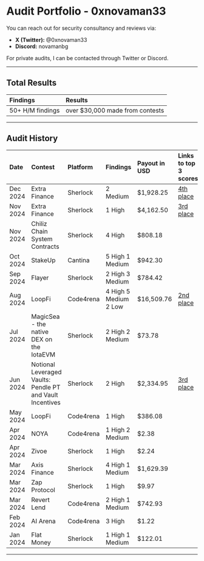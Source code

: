 # Audit Portfolio - 0xnovaman33

You can reach out for security consultancy and reviews via:

- **X (Twitter):** @0xnovaman33
- **Discord:** novamanbg

For private audits, I can be contacted through Twitter or Discord.

---

## Total Results

| **Findings**                  | **Results**     |
|:-------------------------------|:----------------|
| 50+ H/M findings | over $30,000 made from contests |

---

## Audit History

| **Date**       | **Contest**                        | **Platform**                  | **Findings**              | **Payout in USD**   | **Links to top 3 scores**       |
|:---------------|:-----------------------------------|:------------------------------|:--------------------------|:--------------------|:----------------|
| Dec 2024   | Extra Finance                | Sherlock              | 2 Medium                      | $1,928.25              | [4th place](https://audits.sherlock.xyz/contests/571)       |
| Nov 2024   | Extra Finance                | Sherlock              | 1 High                      | $4,162.50               | [3rd place](https://audits.sherlock.xyz/contests/380?filter=results)       |
| Nov 2024   | Chiliz Chain System Contracts                  | Sherlock              | 4 High                     | $808.18                 |      |
| Oct 2024   | StakeUp                  | Cantina              | 5 High 1 Medium             | $942.30                  |     |
| Sep 2024   | Flayer                  | Sherlock              | 2 High 3 Medium             | $784.42                  |       |
| Aug 2024   | LoopFi                  | Code4rena              | 4 High 5 Medium 2 Low       | $16,509.76               | [2nd place](https://code4rena.com/audits/2024-07-loopfi)       |
| Jul 2024   | MagicSea - the native DEX on the IotaEVM                  | Sherlock              | 2 High 2 Medium             | $73.78                  |        |
| Jun 2024   | Notional Leveraged Vaults: Pendle PT and Vault Incentives                 | Sherlock              | 2 High                     | $2,334.95               | [3rd place](https://audits.sherlock.xyz/contests/446?filter=results)       |
| May 2024   | LoopFi                  | Code4rena              | 1 High                      | $386.08                  |     |
| Apr 2024   | NOYA                | Code4rena              | 1 High 2 Medium             | $2.38                    |      |
| Apr 2024   | Zivoe               | Sherlock              | 1 High                      | $2.24                    |       |
| Mar 2024   | Axis Finance                 | Sherlock              | 4 High 1 Medium             | $1,629.39               |     |
| Mar 2024   | Zap Protocol                 | Sherlock              | 1 High                      | $9.97                    |        |
| Mar 2024   | Revert Lend                 | Code4rena              | 2 High 1 Medium             | $742.93                  |        |
| Feb 2024   | AI Arena                    | Code4rena            | 3 High                      | $1.22                    |        |
| Jan 2024   | Flat Money                   | Sherlock              | 1 High 1 Medium             | $122.01                  |       |


---


